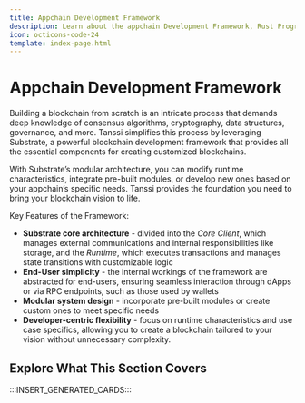 ```yaml
---
title: Appchain Development Framework
description: Learn about the appchain Development Framework, Rust Programming Language, Substrate and its features, including XCM and ready-to-use pallets for your Runtime.
icon: octicons-code-24
template: index-page.html
---
```


# Appchain Development Framework

Building a blockchain from scratch is an intricate process that demands deep knowledge of consensus algorithms, cryptography, data structures, governance, and more. Tanssi simplifies this process by leveraging Substrate, a powerful blockchain development framework that provides all the essential components for creating customized blockchains.

With Substrate’s modular architecture, you can modify runtime characteristics, integrate pre-built modules, or develop new ones based on your appchain’s specific needs. Tanssi provides the foundation you need to bring your blockchain vision to life.

Key Features of the Framework:

- **Substrate core architecture** - divided into the *Core Client*, which manages external communications and internal responsibilities like storage, and the *Runtime*, which executes transactions and manages state transitions with customizable logic
- **End-User simplicity** - the internal workings of the framework are abstracted for end-users, ensuring seamless interaction through dApps or via RPC endpoints, such as those used by wallets
- **Modular system design** - incorporate pre-built modules or create custom ones to meet specific needs
- **Developer-centric flexibility** - focus on runtime characteristics and use case specifics, allowing you to create a blockchain tailored to your vision without unnecessary complexity.

## Explore What This Section Covers

:::INSERT_GENERATED_CARDS:::